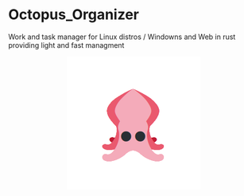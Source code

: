 <h1> Octopus_Organizer </h1>
<p> Work and task manager for Linux distros / Windowns and Web in rust providing light and fast managment </p>
<div align="center">
    <img src="./imgs/logo.png">
</div>
